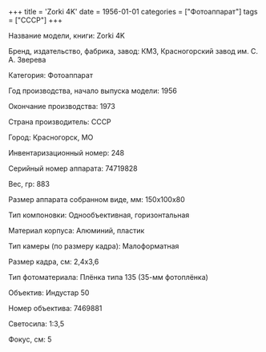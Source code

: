 +++
title = 'Zorki 4K'
date = 1956-01-01
categories = ["Фотоаппарат"]
tags = ["СССР"]
+++

Название модели, книги: Zorki 4K

Бренд, издательство, фабрика, завод: КМЗ, Красногорский завод им. С. А. Зверева

Категория: Фотоаппарат

Год производства, начало выпуска модели: 1956

Окончание производства: 1973

Страна производитель: СССР

Город: Красногорск, МО

Инвентаризационный номер: 248

Серийный номер аппарата: 74719828

Вес, гр: 883

Размер аппарата  собранном виде, мм: 150х100х80

Тип компоновки: Однообъективная, горизонтальная

Материал корпуса: Алюминий, пластик

Тип камеры (по размеру кадра): Малоформатная

Размер кадра, см: 2,4x3,6

Тип фотоматериала: Плёнка типа 135 (35-мм фотоплёнка)

Объектив: Индустар 50

Номер объектива: 7469881

Светосила: 1:3,5

Фокус, см: 5

